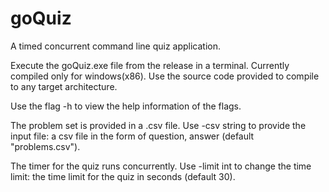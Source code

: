 # goQuiz
A timed concurrent command line quiz application.

Execute the goQuiz.exe file from the release in a terminal. Currently compiled only for windows(x86). 
Use the source code provided to compile to any target architecture.

Use the flag -h to view the help information of the flags.

The problem set is provided in a .csv file. 
Use -csv string to provide the input file:
        a csv file in the form of question, answer (default "problems.csv").

The timer for the quiz runs concurrently. 
Use  -limit int to change the time limit:
        the time limit for the quiz in seconds (default 30).
